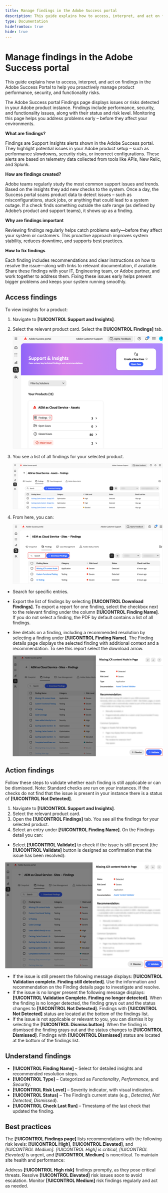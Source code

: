 ```yaml
---
title: Manage findings in the Adobe Success portal 
description: This guide explains how to access, interpret, and act on findings in the Adobe Success Portal to help you proactively manage product performance, security, and functionality risks.
type: Documentation
hidefromtoc: true
hide: true  
---
```

# Manage findings in the Adobe Success portal

This guide explains how to access, interpret, and act on findings in the Adobe Success Portal to help you proactively manage product performance, security, and functionality risks. 

The Adobe Success portal Findings page displays issues or risks detected in your Adobe product instance. Findings include performance, security, and functionality issues, along with their status and risk level. Monitoring this page helps you address problems early – before they affect your environments. 

**What are findings?**

Findings are Support Insights alerts shown in the Adobe Success portal. They highlight potential issues in your Adobe product setup – such as performance slowdowns, security risks, or incorrect configurations. These alerts are based on telemetry data collected from tools like APIs, New Relic, and Splunk.  

**How are findings created?**

Adobe teams regularly study the most common support issues and trends. Based on the insights they add new checks to the system. Once a day, the Success portal scans product data to detect issues – such as misconfigurations, stuck jobs, or anything that could lead to a system outage. If a check finds something outside the safe range (as defined by Adobe’s product and support teams), it shows up as a finding.  

**Why are findings important**

Reviewing findings regularly helps catch problems early—before they affect your system or customers. This proactive approach improves system stability, reduces downtime, and supports best practices.  

**How to fix findings**

Each finding includes recommendations and clear instructions on how to resolve the issue—along with links to relevant documentation, if available. Share these findings with your IT, Engineering team, or Adobe partner, and work together to address them. Fixing these issues early helps prevent bigger problems and keeps your system running smoothly. 


## Access findings 

To view insights for a product: 

1. Navigate to **[!UICONTROL Support and Insights]**. 
1. Select the relevant product card. Select the **[!UICONTROL Findings]** tab. 

     ![asp-support-inisghts-findings](../../assets/asp-support-inisghts-findings.png)


1. You see a list of all findings for your selected product.



     ![adobe-success-portal-findings](../../assets/adobe-success-portal-findings.png)


1. From here, you can:


     ![adobe-success-portal-download](../../assets/adobe-success-portal-download.png)

* Search for specific entries. 
* Export the list of findings by selecting **[!UICONTROL Download Findings]**. To export a report for one finding, select the checkbox next to the relevant finding under the column **[!UICONTROL Finding Name]**. If you do not select a finding, the PDF by default contains a list of all findings.  
* See details on a finding, including a recommended resolution by selecting a finding under **[!UICONTROL Finding Name]**. The Finding details page displays the selected finding with additional context and a recommendation. To see this report select the download arrow. 

   ![adobe-success-portal-validate](../../assets/adobe-success-portal-validate.png)

 
## Action findings 

Follow these steps to validate whether each finding is still applicable or can be dismissed. Note: Standard checks are run on your instances. If the checks do not find that the issue is present in your instance there is a status of **[!UICONTROL Not Detected]**. 

1. Navigate to **[!UICONTROL Support and Insights]**. 
1. Select the relevant product card. 
1. Open the **[!UICONTROL Findings]** tab. You see all the findings for your selected product.  
1. Select an entry under **[!UICONTROL Finding Name]**. On the Findings detail you can: 
* Select **[!UICONTROL Validate]** to check if the issue is still present (the **[!UICONTROL Validate]** button is designed as confirmation that the issue has been resolved): 

 ![adobe-success-portal-validate](../../assets/adobe-success-portal-validate.png)


* If the issue is still present the following message displays: **[!UICONTROL Validation complete. Finding still detected]**. Use the information and recommendation on the Finding details page to investigate and resolve.  
* If the issue is no longer present the following message displays: **[!UICONTROL Validation Complete. Finding no longer detected]**. When the finding is no longer detected, the finding grays out and the status changes to **[!UICONTROL Not Detected]**. Findings with **[!UICONTROL Not Detected]** status are located at the bottom of the findings list.  
* If the issue is not applicable or relevant to you, you can dismiss it by selecting the **[!UICONTROL Dismiss button]**. When the finding is dismissed the finding grays out and the status changes to **[!UICONTROL Dismissed]**.  Findings with **[!UICONTROL Dismissed]** status are located at the bottom of the findings list.  

## Understand findings

* **[!UICONTROL Finding Name]** – Select for detailed insights and recommended resolution steps.  
* **[!UICONTROL Type]** – Categorized as *Functionality*, *Performance*, and *Security*. 
* **[!UICONTROL Risk Level]** – Severity indicator, with visual indicators.  
* **[!UICONTROL Status]** – The Finding’s current state (e.g., *Detected*, *Not Detected*, *Dismissed*). 
* **[!UICONTROL Check Last Run]** – Timestamp of the last check that updated the finding.  


## Best practices

The **[!UICONTROL Findings page]** lists recommendations with the following risk levels: **[!UICONTROL High]**, **[!UICONTROL Elevated]**, and **[!UICONTROL Medium]. *[!UICONTROL High]** is critical, *[!UICONTROL Elevated]** is urgent, and **[!UICONTROL Medium]** is noncritical. To maintain site health and performance: 

Address **[!UICONTROL High risk]** findings promptly, as they pose critical threats. 
Resolve **[!UICONTROL Elevated]** risk issues soon to avoid escalation. 
Monitor **[!UICONTROL Medium]** risk findings regularly and act as needed. 

   


